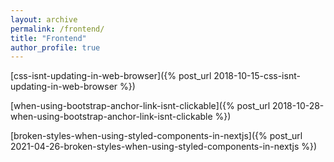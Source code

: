 ```yaml
---
layout: archive
permalink: /frontend/
title: "Frontend"
author_profile: true
---
```


[css-isnt-updating-in-web-browser]({% post_url 2018-10-15-css-isnt-updating-in-web-browser %})

[when-using-bootstrap-anchor-link-isnt-clickable]({% post_url 2018-10-28-when-using-bootstrap-anchor-link-isnt-clickable %})

[broken-styles-when-using-styled-components-in-nextjs]({% post_url 2021-04-26-broken-styles-when-using-styled-components-in-nextjs %})
